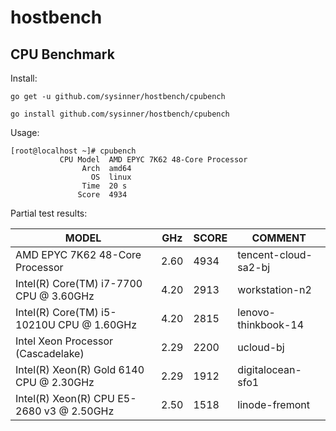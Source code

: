# hostbench



## CPU Benchmark

Install:

``` shell
go get -u github.com/sysinner/hostbench/cpubench

go install github.com/sysinner/hostbench/cpubench
```

Usage:

``` shell
[root@localhost ~]# cpubench
           CPU Model  AMD EPYC 7K62 48-Core Processor
                Arch  amd64
                  OS  linux
                Time  20 s
               Score  4934
```

Partial test results:

| MODEL                                     | GHz  | SCORE | COMMENT              |
|-------------------------------------------|------|-------|----------------------|
| AMD EPYC 7K62 48-Core Processor           | 2.60 | 4934  | tencent-cloud-sa2-bj |
| Intel(R) Core(TM) i7-7700 CPU @ 3.60GHz   | 4.20 | 2913  | workstation-n2       |
| Intel(R) Core(TM) i5-10210U CPU @ 1.60GHz | 4.20 | 2815  | lenovo-thinkbook-14  |
| Intel Xeon Processor (Cascadelake)        | 2.29 | 2200  | ucloud-bj            |
| Intel(R) Xeon(R) Gold 6140 CPU @ 2.30GHz  | 2.29 | 1912  | digitalocean-sfo1    |
| Intel(R) Xeon(R) CPU E5-2680 v3 @ 2.50GHz | 2.50 | 1518  | linode-fremont       |


